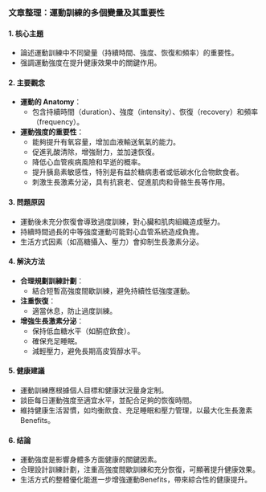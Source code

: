 ### 文章整理：運動訓練的多個變量及其重要性

#### 1. 核心主題
- 論述運動訓練中不同變量（持續時間、強度、恢復和頻率）的重要性。
- 强調運動強度在提升健康效果中的關鍵作用。

#### 2. 主要觀念
- **運動的 Anatomy**：
  - 包含持續時間（duration）、強度（intensity）、恢復（recovery）和頻率（frequency）。
- **運動強度的重要性**：
  - 能夠提升有氧容量，增加血液輸送氧氣的能力。
  - 促進乳酸清除，增強耐力，並加速恢復。
  - 降低心血管疾病風險和早逝的概率。
  - 提升胰島素敏感性，特別是有益於糖病患者或低碳水化合物飲食者。
  - 刺激生長激素分泌，具有抗衰老、促進肌肉和骨骼生長等作用。

#### 3. 問題原因
- 運動後未充分恢復會導致過度訓練，對心臟和肌肉組織造成壓力。
- 持續時間過長的中等強度運動可能對心血管系統造成負擔。
- 生活方式因素（如高糖攝入、壓力）會抑制生長激素分泌。

#### 4. 解決方法
- **合理規劃訓練計劃**：
  - 結合短暫高強度間歇訓練，避免持續性低強度運動。
- **注重恢復**：
  - 適當休息，防止過度訓練。
- **增強生長激素分泌**：
  - 保持低血糖水平（如酮症飲食）。
  - 確保充足睡眠。
  - 減輕壓力，避免長期高皮質醇水平。

#### 5. 健康建議
- 運動訓練應根據個人目標和健康狀況量身定制。
- 談臣每日運動強度至適宜水平，並配合足夠的恢復時間。
- 維持健康生活習慣，如均衡飲食、充足睡眠和壓力管理，以最大化生長激素Benefits。

#### 6. 结論
- 運動強度是影響身體多方面健康的關鍵因素。
- 合理設計訓練計劃，注重高強度間歇訓練和充分恢復，可顯著提升健康效果。
- 生活方式的整體優化能進一步增強運動Benefits，帶來綜合性的健康提升。